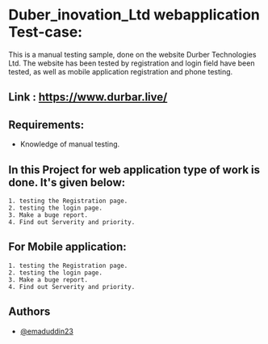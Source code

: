 
# Duber_inovation_Ltd webapplication Test-case:

This is a manual testing sample, done on the website Durber Technologies Ltd. The website has been tested by registration and login field have been tested, as well as mobile application registration and phone testing.



## Link : https://www.durbar.live/
## Requirements:
- Knowledge of manual testing.

## In this Project for web application type of work is done. It's given below:

    1. testing the Registration page.
    2. testing the login page.
    3. Make a buge report.
    4. Find out Serverity and priority.

## For Mobile application:

    1. testing the Registration page.
    2. testing the login page.
    3. Make a buge report.
    4. Find out Serverity and priority.



## Authors

- [@emaduddin23](https://github.com/emaduddin23)

